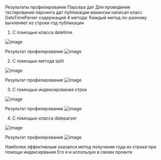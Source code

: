 Результаты профилирования Парсера дат
Для проведения тестирования парсинга дат публикации вакансии написал класс DateTimeParser содержащий 4 метода:
Каждый метод по-разному вычленяет из строки год публикации

1. С помощью класса datetime

  ![image](https://user-images.githubusercontent.com/102159807/206877359-988f4c80-b4dc-4de8-af05-161efdd6565f.png)
  
  Результат профилирования 
  ![image](https://user-images.githubusercontent.com/102159807/206877390-c71f2389-284b-4516-a17e-92a11318d9c5.png)

2. С помощью метода split
  
  ![image](https://user-images.githubusercontent.com/102159807/206877407-f9823a88-1645-4e2e-bed6-34c0e5fc6a0e.png)

  Результат профилирования 
  ![image](https://user-images.githubusercontent.com/102159807/206877431-7782dd7f-3466-4a29-8cfc-60ad10ef16e5.png)

3. С помощью индексирования строк
  
  ![image](https://user-images.githubusercontent.com/102159807/206877443-b3f6bdae-f7a9-4ae4-bd28-8b7020bd2ea4.png)

  Результат профилирования
  ![image](https://user-images.githubusercontent.com/102159807/206877467-dee59105-727f-49d7-bd47-5c90a46271ea.png)

4. С помощью класса dateparser

  ![image](https://user-images.githubusercontent.com/102159807/206877483-a14e6dcf-f7dc-449a-88b2-912caa80e8ec.png)

  Результат профилирования
  ![image](https://user-images.githubusercontent.com/102159807/206877733-1a01f1a1-acbe-4a4d-8803-e0a52731af57.png)
  
Наиболее эффективным оказался метод получения года из строки при помощи индексирвания
Его я и использую в своем проекте
